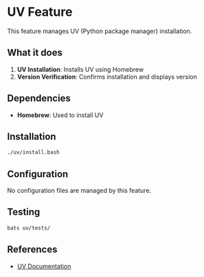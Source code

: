 # UV Feature

This feature manages UV (Python package manager) installation.

## What it does

1. **UV Installation**: Installs UV using Homebrew
2. **Version Verification**: Confirms installation and displays version

## Dependencies

- **Homebrew**: Used to install UV

## Installation

```bash
./uv/install.bash
```

## Configuration

No configuration files are managed by this feature.

## Testing

```bash
bats uv/tests/
```

## References

- [UV Documentation](https://docs.astral.sh/uv/)
